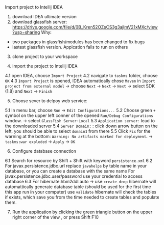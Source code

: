 Import project to Intellij IDEA

1. download IDEA ultimate version
2. download glassfish server: 
https://drive.google.com/file/d/0B_Kren52OZsCS3g3ajlmV21xMXc/view?usp=sharing
Why: 
+ two packages in glassfish/modules has been changed to fix bugs
+ lastest glassfish version. Applcation fails to run on others

3. clone project to your workspace

4. import the project to Intellij IDEA 

4.1 open IDEA, choose `Import Project`
4.2 navigate to `taskms` folder, choose `OK`
4.3 `Import Project` is opened, IDEA automatically chose `Maven` in `Import project from external model` -> choose `Next` -> `Next` -> `Next` -> select SDK (1.8) and `Next` -> `Finish`

5. Choose sever to delpoy web service:

5.1 In menu bar, choose `Run` -> `Edit Configurations...`
5.2 Choose green `+` symbol on the upper left conner of the opened `Run/Debug Configurations` window. ->  select `GlassFish Server`-`Local`
5.3 `Application server:` lead to the downloaded server
5.4 `Server Domain:` : click down arrow button on the left, you should be able to select `domain1` from there
5.5 Click `Fix` for the warning at the bottom: `Warning: No artifacts marked for deployment`. -> `taskms:war exploded` -> `Apply` -> `OK` 

6. Configure database connection

6.1 Search for resource by Shift + Shift with keyword `persistence.xml`
6.2
For javax.persistence.jdbc.url replace `javahelps` by table name in your database, or you can create a database with the same name
For javax.persistence.jdbc.user/password use your credential to access database 
6.3 For hibernate.hbm2ddl.auto -> 
use `create-drop` hibernate will automattically generate database table (should be used for the first time this app run in your computer)
use `validate` hibernate will check the tables if exists, which save you from the time needed to create tables and populate them.

7. Run the application by clicking the green triangle button on the upper right corner of the view , or press Shift F10
